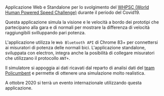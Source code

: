 Applicazione Web e Standalone per lo svolgimento del [WHPSC (World Human Powered Speed Challenge)](https://www.policumbent.it/#section-1740) durante il periodo del Covid19.

Questa applicazione simula la visione e le velocità a bordo dei prototipi che partecipano alla gara e di normali per mostrare la differenza di velocità raggiungibili svilluppando pari potenza.

L'applicazione utilizza le `Web Bluetooth API` di Chrome 83+ per connettersi ai misuratori di potenza delle normali bici. L'applicazione standalone, sviluppata con electron, integra anche la posibilità di collegare misuratori che utilizzano il protocollo `ANT+`.

Il simulatore si appoggia ai dati ricavati dal reparto di analisi dati del [team Policumbent](https://www.policumbent.it) e permette di ottenere una simulazione molto realistica.

A ottobre 2020 si terrà un evento internazionale utilizzando questa applicazione.
